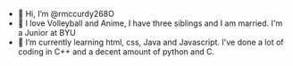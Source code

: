 - 👋 Hi, I’m @rmccurdy268O
- 👀 I love Volleyball and Anime, I have three siblings and I am married. I'm a Junior at BYU
- 🌱 I’m currently learning html, css, Java and Javascript. I've done a lot of coding in C++ and a decent amount of python and C. 

<!---
rmccurdy268/rmccurdy268 is a ✨ special ✨ repository because its `README.md` (this file) appears on your GitHub profile.
You can click the Preview link to take a look at your changes.
--->
